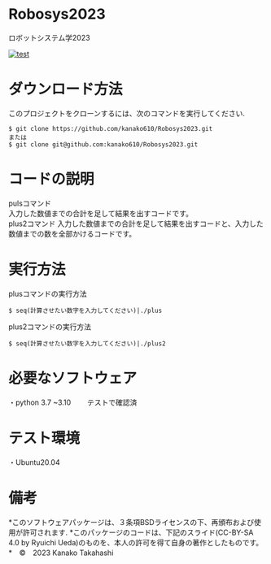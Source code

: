 # Robosys2023
ロボットシステム学2023

[![test](https://github.com/kanako610/Robosys2023/actions/workflows/test.yml/badge.svg)](https://github.com/kanako610/Robosys2023/actions/workflows/test.yml)

# ダウンロード方法
このプロジェクトをクローンするには、次のコマンドを実行してください.
```
$ git clone https://github.com/kanako610/Robosys2023.git
または
$ git clone git@github.com:kanako610/Robosys2023.git
```

# コードの説明
pulsコマンド  
入力した数値までの合計を足して結果を出すコードです。  
plus2コマンド
入力した数値までの合計を足して結果を出すコードと、入力した数値までの数を全部かけるコードです。　　


# 実行方法　　
plusコマンドの実行方法  
```
$ seq(計算させたい数字を入力してください)|./plus
```
plus2コマンドの実行方法
```
$ seq(計算させたい数字を入力してください)|./plus2
```
# 必要なソフトウェア

・python 3.7 ~3.10　　
 テストで確認済

# テスト環境

・Ubuntu20.04


# 備考
*このソフトウェアパッケージは、３条項BSDライセンスの下、再頒布および使用が許可されます.
*このパッケージのコードは、下記のスライド(CC-BY-SA 4.0 by Ryuichi Ueda)のものを、本人の許可を得て自身の著作としたものです。
 *　©　2023 Kanako Takahashi
